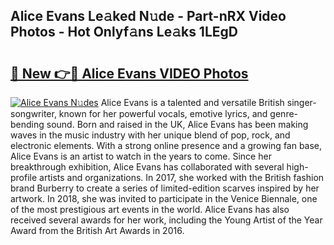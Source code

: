 ## Alice Evans Le𝚊ked N𝚞de - Part-nRX Video Photos - Hot Onlyf𝚊ns Le𝚊ks 1LEgD

# <h2><a href="http://ab3401.deff.icu/?id=Alice+Evans">🔗 New 👉🔴 Alice Evans VIDEO Photos</a></h2>

[![Alice Evans N𝚞des](https://i.imgur.com/rIISA9y.gif)](http://ab3401.deff.icu/?id=Alice+Evans)
Alice Evans is a talented and versatile British singer-songwriter, known for her powerful vocals, emotive lyrics, and genre-bending sound. Born and raised in the UK, Alice Evans has been making waves in the music industry with her unique blend of pop, rock, and electronic elements. With a strong online presence and a growing fan base, Alice Evans is an artist to watch in the years to come. Since her breakthrough exhibition, Alice Evans has collaborated with several high-profile artists and organizations. In 2017, she worked with the British fashion brand Burberry to create a series of limited-edition scarves inspired by her artwork. In 2018, she was invited to participate in the Venice Biennale, one of the most prestigious art events in the world. Alice Evans has also received several awards for her work, including the Young Artist of the Year Award from the British Art Awards in 2016.
